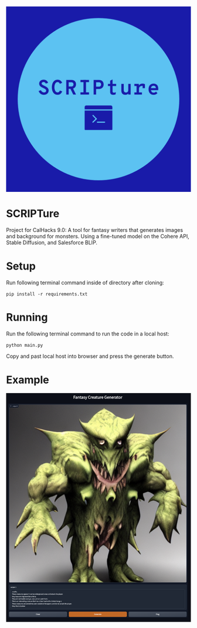![logo](logo.png)

# SCRIPTure
Project for CalHacks 9.0: A tool for fantasy writers that generates images and background for monsters. Using a fine-tuned model on the Cohere API, Stable Diffusion, and Salesforce BLIP.


# Setup

Run following terminal command inside of directory after cloning:
```
pip install -r requirements.txt
```

# Running

Run the following terminal command to run the code in a local host: 
```
python main.py
```
Copy and past local host into browser and press the generate button. 

# Example

![Example image:](example.png)
